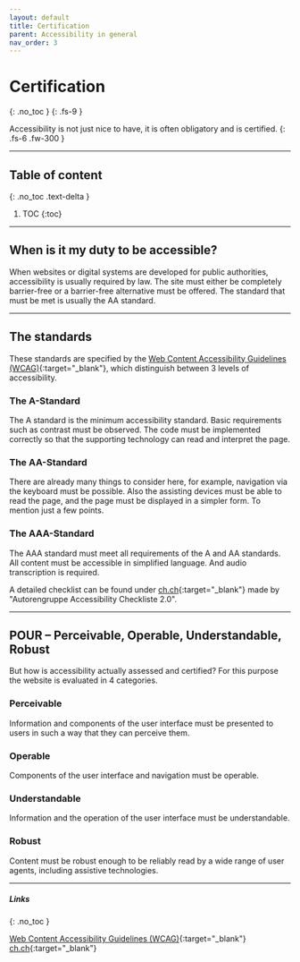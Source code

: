 ```yaml
---
layout: default
title: Certification
parent: Accessibility in general
nav_order: 3
---
```


# Certification
{: .no_toc }
{: .fs-9 }

Accessibility is not just nice to have, it is often obligatory and is certified.
{: .fs-6 .fw-300 }

---


## Table of content
{: .no_toc .text-delta }

1. TOC
{:toc}

---

## When is it my duty to be accessible?
When websites or digital systems are developed for public authorities, accessibility is usually required by law. The site must either be completely barrier-free or a barrier-free alternative must be offered. The standard that must be met is usually the AA standard. 

---

## The standards

These standards are specified by the [Web Content Accessibility Guidelines (WCAG)](https://www.w3.org/WAI/standards-guidelines/wcag/ "Web Content Accessibility Guidelines (WCAG)"){:target="_blank"}, which distinguish between 3 levels of accessibility.

### The A-Standard
The A standard is the minimum accessibility standard. Basic requirements such as contrast must be observed. The code must be implemented correctly so that the supporting technology can read and interpret the page.

### The AA-Standard
There are already many things to consider here, for example, navigation via the keyboard must be possible. Also the assisting devices must be able to read the page, and the page must be displayed in a simpler form.  To mention just a few points.

### The AAA-Standard
The AAA standard must meet all requirements of the A and AA standards. All content must be accessible in simplified language. And audio transcription is required.

A detailed checklist can be found under [ch.ch](https://www.accessibility-checklist.ch/ "ch.ch)"){:target="_blank"} made by "Autorengruppe Accessibility Checkliste 2.0".

---

## POUR – Perceivable, Operable, Understandable, Robust
But how is accessibility actually assessed and certified? For this purpose the website is evaluated in 4 categories.

### Perceivable
Information and components of the user interface must be presented to users in such a way that they can perceive them.

### Operable
Components of the user interface and navigation must be operable.

### Understandable
Information and the operation of the user interface must be understandable.

### Robust
Content must be robust enough to be reliably read by a wide range of user agents, including assistive technologies.

---


##### Links
{: .no_toc }

[Web Content Accessibility Guidelines (WCAG)](https://www.w3.org/WAI/standards-guidelines/wcag/ "Web Content Accessibility Guidelines (WCAG)"){:target="_blank"}<br>
[ch.ch](https://www.accessibility-checklist.ch/ "ch.ch)"){:target="_blank"}